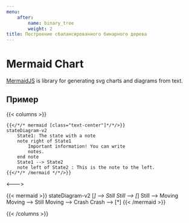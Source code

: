 ```yaml
---
menu:
    after:
        name: binary_tree
        weight: 2
title: Построение сбалансированного бинарного дерева
---
```


# Mermaid Chart

[MermaidJS](https://mermaid-js.github.io/) is library for generating svg charts and diagrams from text.

## Пример

{{< columns >}}
```tpl
{{</*/* mermaid [class="text-center"]*/*/>}}
stateDiagram-v2
    State1: The state with a note
    note right of State1
        Important information! You can write
        notes.
    end note
    State1 --> State2
    note left of State2 : This is the note to the left.
{{</*/* /mermaid */*/>}}
```

<--->

{{< mermaid >}}
stateDiagram-v2
[*] --> Still
Still --> [*]
Still --> Moving
Moving --> Still
Moving --> Crash
Crash --> [*]
{{< /mermaid >}}

{{< /columns >}}